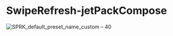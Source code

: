 # SwipeRefresh-jetPackCompose


![SPRK_default_preset_name_custom – 40](https://user-images.githubusercontent.com/51374446/151641046-3ec698a8-e844-45e9-b755-698773fdd18b.png)
